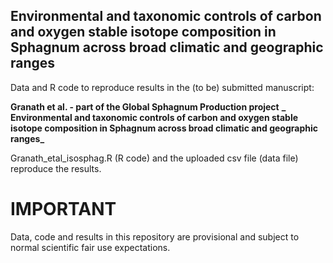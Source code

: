 ## Environmental and taxonomic controls of carbon and oxygen stable isotope composition in Sphagnum across broad climatic and geographic ranges

Data and R code to reproduce results in the (to be) submitted manuscript:

**Granath et al. - part of the Global Sphagnum Production project**  **_ Environmental and taxonomic controls of carbon and oxygen stable isotope composition in Sphagnum across broad climatic and geographic ranges_**

Granath_etal_isosphag.R (R code) and the uploaded csv file (data file) reproduce the results.

# IMPORTANT
Data, code and results in this repository are provisional and subject to normal scientific fair use expectations.
